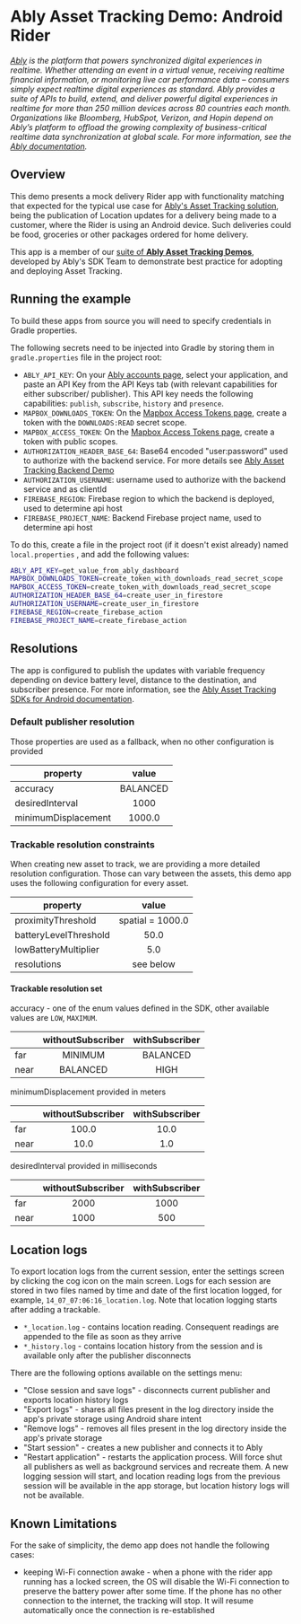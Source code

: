 # Ably Asset Tracking Demo: Android Rider

_[Ably](https://ably.com) is the platform that powers synchronized digital experiences in realtime. Whether attending an event in a virtual venue, receiving realtime financial information, or monitoring live car performance data – consumers simply expect realtime digital experiences as standard. Ably provides a suite of APIs to build, extend, and deliver powerful digital experiences in realtime for more than 250 million devices across 80 countries each month. Organizations like Bloomberg, HubSpot, Verizon, and Hopin depend on Ably’s platform to offload the growing complexity of business-critical realtime data synchronization at global scale. For more information, see the [Ably documentation](https://ably.com/documentation)._

## Overview

This demo presents a mock delivery Rider app with functionality matching that expected for the typical use case for
[Ably's Asset Tracking solution](https://ably.com/solutions/asset-tracking),
being the publication of Location updates for a delivery being made to a customer,
where the Rider is using an Android device.
Such deliveries could be food, groceries or other packages ordered for home delivery.

This app is a member of our
[suite of **Ably Asset Tracking Demos**](https://github.com/ably/asset-tracking-demos),
developed by Ably's SDK Team to demonstrate best practice for adopting and deploying Asset Tracking.

## Running the example

To build these apps from source you will need to specify credentials in Gradle properties.

The following secrets need to be injected into Gradle by storing them in `gradle.properties` file in
the project root:

- `ABLY_API_KEY`: On your [Ably accounts page](https://ably.com/accounts/), select your application,
  and paste an API Key from the API Keys tab (with relevant capabilities for either subscriber/
  publisher). This API key needs the following capabilities: `publish`, `subscribe`, `history`
  and `presence`.
- `MAPBOX_DOWNLOADS_TOKEN`: On
  the [Mapbox Access Tokens page](https://account.mapbox.com/access-tokens/), create a token with
  the `DOWNLOADS:READ` secret scope.
- `MAPBOX_ACCESS_TOKEN`: On
  the [Mapbox Access Tokens page](https://account.mapbox.com/access-tokens/), create a token with
  public scopes.
- `AUTHORIZATION_HEADER_BASE_64`: Base64 encoded "user:password" used to authorize with the backend service. For more details see [Ably Asset Tracking Backend Demo](https://github.com/ably/asset-tracking-backend-demo)
- `AUTHORIZATION_USERNAME`: username used to authorize with the backend service and as clientId
- `FIREBASE_REGION`: Firebase region to which the backend is deployed, used to determine api host
- `FIREBASE_PROJECT_NAME`: Backend Firebase project name, used to determine api host

To do this, create a file in the project root (if it doesn't exist already) named `local.properties`
, and add the following values:

```bash
ABLY_API_KEY=get_value_from_ably_dashboard
MAPBOX_DOWNLOADS_TOKEN=create_token_with_downloads_read_secret_scope
MAPBOX_ACCESS_TOKEN=create_token_with_downloads_read_secret_scope
AUTHORIZATION_HEADER_BASE_64=create_user_in_firestore
AUTHORIZATION_USERNAME=create_user_in_firestore
FIREBASE_REGION=create_firebase_action
FIREBASE_PROJECT_NAME=create_firebase_action
```

## Resolutions

The app is configured to publish the updates with variable frequency depending on device battery level, distance to the destination, and subscriber presence. For more information, see the [Ably Asset Tracking SDKs for Android  documentation](https://github.com/ably/ably-asset-tracking-android#resolution-policies).


### Default publisher resolution

Those properties are used as a fallback, when no other configuration is provided

| property            |   value  |
|---------------------|:--------:|
| accuracy            | BALANCED |
| desiredInterval     |   1000   |
| minimumDisplacement |  1000.0  |


### Trackable resolution constraints

When creating new asset to track, we are providing a more detailed resolution configuration. Those can vary between the assets, this demo app uses the following configuration for every asset.

| property              |       value      |
|-----------------------|:----------------:|
| proximityThreshold    | spatial = 1000.0 |
| batteryLevelThreshold |       50.0       |
| lowBatteryMultiplier  |        5.0       |
| resolutions           |     see below    |


#### Trackable resolution set

accuracy - one of the enum values defined in the SDK, other available values are `LOW`, `MAXIMUM`.

|      | withoutSubscriber | withSubscriber |
|------|:-----------------:|:--------------:|
| far  |      MINIMUM      |    BALANCED    |
| near |      BALANCED     |      HIGH      |

minimumDisplacement provided in meters

|      | withoutSubscriber | withSubscriber |
|------|:-----------------:|:--------------:|
| far  |       100.0       |      10.0      |
| near |        10.0       |       1.0      |

desiredInterval provided in milliseconds

|      | withoutSubscriber | withSubscriber |
|------|:-----------------:|:--------------:|
| far  |        2000       |      1000      |
| near |        1000       |       500      |

## Location logs

To export location logs from the current session, enter the settings screen by clicking the cog icon on the main screen. Logs for each session are stored in two files named by time and date of the first location logged, for example, `14_07_07:06:16_location.log`. Note that location logging starts after adding a trackable.
- `*_location.log` - contains location reading. Consequent readings are appended to the file as soon as they arrive
- `*_history.log` - contains location history from the session and is available only after the publisher disconnects

There are the following options available on the settings menu:
- "Close session and save logs" - disconnects current publisher and exports location history logs
- "Export logs" - shares all files present in the log directory inside the app's private storage using Android share intent
- "Remove logs" - removes all files present in the log directory inside the app's private storage
- "Start session" - creates a new publisher and connects it to Ably
- "Restart application" - restarts the application process. Will force shut all publishers as well as background services and recreate them. A new logging session will start, and location reading logs from the previous session will be available in the app storage, but location history logs will not be available.

## Known Limitations

For the sake of simplicity, the demo app does not handle the following cases:

- keeping Wi-Fi connection awake - when a phone with the rider app running has a locked screen, the OS will disable the Wi-Fi connection to preserve the battery power after some time. If the phone has no other connection to the internet, the tracking will stop. It will resume automatically once the connection is re-established
